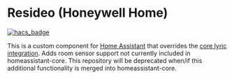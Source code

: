 # Resideo (Honeywell Home) 

[![hacs_badge](https://img.shields.io/badge/HACS-Custom-41BDF5.svg)](https://github.com/hacs/integration)

This is a custom component for [Home Assistant](http://home-assistant.io) that overrides the [core lyric integration](https://www.home-assistant.io/integrations/lyric/).  Adds room sensor support not currently included in homeassistant-core.  This repository will be deprecated when/if this additional functionality is merged into homeassistant-core.

